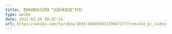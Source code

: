 ```yaml
---
title: 【NBA精彩回顾】“远距离投篮”时刻
type: weibo
date: 2021-02-24 19:32:14
url: https://weibo.com/tv/show/1034:4608760723996717?from=old_pc_videoshow
---
```


<!-- more -->